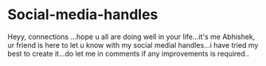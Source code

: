 # Social-media-handles
Heyy, connections ...hope u all are doing well in your life...it's me Abhishek, ur friend is here to let u know with my social medial handles...i have tried my best to create it...do let me in comments if any improvements is required..
